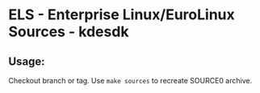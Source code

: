 # ELS - Enterprise Linux/EuroLinux Sources - kdesdk
 
## Usage:
  Checkout branch or tag. Use `make sources` to recreate  SOURCE0 archive.
